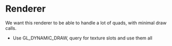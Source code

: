 # Renderer

We want this renderer to be able to handle a lot of quads, with minimal draw calls.

- Use GL_DYNAMIC_DRAW, query for texture slots and use them all
